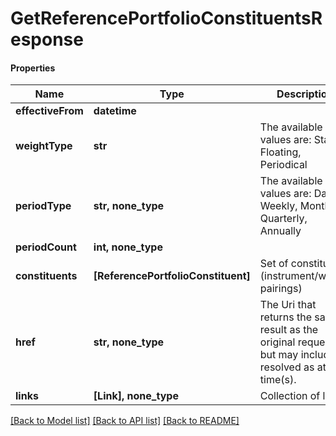 # GetReferencePortfolioConstituentsResponse

#### Properties
Name | Type | Description | Notes
------------ | ------------- | ------------- | -------------
**effectiveFrom** | **datetime** |  | 
**weightType** | **str** | The available values are: Static, Floating, Periodical | 
**periodType** | **str, none_type** | The available values are: Daily, Weekly, Monthly, Quarterly, Annually | [optional] 
**periodCount** | **int, none_type** |  | [optional] 
**constituents** | **[ReferencePortfolioConstituent]** | Set of constituents (instrument/weight pairings) | 
**href** | **str, none_type** | The Uri that returns the same result as the original request,  but may include resolved as at time(s). | [optional] 
**links** | **[Link], none_type** | Collection of links. | [optional] 

[[Back to Model list]](../README.md#documentation-for-models) [[Back to API list]](../README.md#documentation-for-api-endpoints) [[Back to README]](../README.md)

